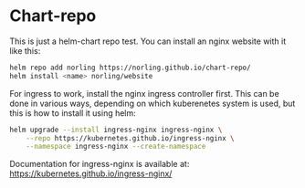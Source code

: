 Chart-repo
==========

This is just a helm-chart repo test. You can install an nginx website with it
like this:
```bash
helm repo add norling https://norling.github.io/chart-repo/
helm install <name> norling/website
```

For ingress to work, install the nginx ingress controller first.
This can be done in various ways, depending on which kuberenetes system is used,
but this is how to install it using helm:
```bash
helm upgrade --install ingress-nginx ingress-nginx \
    --repo https://kubernetes.github.io/ingress-nginx \
    --namespace ingress-nginx --create-namespace
```

Documentation for ingress-nginx is available at:
https://kubernetes.github.io/ingress-nginx/
